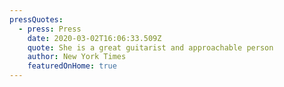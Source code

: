 ```yaml
---
pressQuotes:
  - press: Press
    date: 2020-03-02T16:06:33.509Z
    quote: She is a great guitarist and approachable person
    author: New York Times
    featuredOnHome: true
---
```


